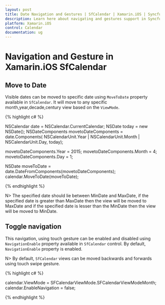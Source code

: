 ```yaml
---
layout: post
title: Date Navigation and Gestures | SfCalendar | Xamarin.iOS | Syncfusion
description: Learn here about navigating and gestures support in Syncfusion Xamarin.iOS SfCalendar Control, its elements, and more.
platform: Xamarin.iOS
control: Calendar
documentation: ug
---
```


# Navigation and Gesture in Xamarin.iOS SfCalendar

## Move to Date 

Visible dates can be moved to specific date using `MoveToDate` property available in `SfCalendar`. It will move to any specific month,year,decade,century view based on the `ViewMode`.

{% highlight c# %}

NSCalendar date = NSCalendar.CurrentCalendar;
NSDate today = new NSDate();
NSDateComponents movetoDateComponents = date.Components(
        NSCalendarUnit.Year | NSCalendarUnit.Month | NSCalendarUnit.Day, today);

movetoDateComponents.Year = 2015;
movetoDateComponents.Month = 4;
movetoDateComponents.Day = 1;

NSDate moveToDate = date.DateFromComponents(movetoDateComponents);
calendar.MoveToDate(moveToDate);

{% endhighlight %}

N>  The specified date should lie between MinDate and MaxDate, if the specified date is greater than MaxDate then the view will be moved to MaxDate and if the specified date is lesser than the MinDate then the view will be moved to MinDate.

## Toggle  navigation

This navigation, using touch gesture can be enabled and disabled using `NavigationEnable` property available in `SfCalendar` control. By default, `NavigationEnable` property is enabled.

N> By default, `SfCalendar` views can be moved backwards and forwards using touch swipe gesture. 

{% highlight c# %}

calendar.ViewMode = SFCalendarViewMode.SFCalendarViewModeMonth;
calendar.EnableNavigation = false;

{% endhighlight %}
